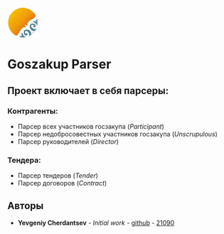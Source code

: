 ![alternativetext](./goszakup_logo.png)
# Goszakup Parser

## Проект включает в себя парсеры:
### Контрагенты:
* Парсер всех участников госзакупа (*Participant*)
* Парсер недобросовестных участников госзакупа (*Unscrupulous*)
* Парсер руководителей (*Director*)
### Тендера:
* Парсер тендеров (*Tender*)
* Парсер договоров (*Contract*)


## Авторы

* **Yevgeniy Cherdantsev** - *Initial work* - [github](https://github.com/ZhekaCher) - [21090](http://192.168.1.75:7990/users/e.cherdancev)